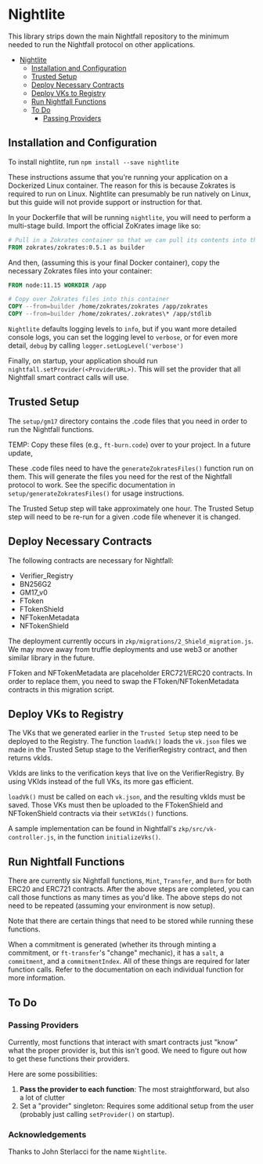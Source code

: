 # Nightlite

This library strips down the main Nightfall repository to the minimum needed to run the Nightfall
protocol on other applications.

<!-- START doctoc generated TOC please keep comment here to allow auto update -->
<!-- DON'T EDIT THIS SECTION, INSTEAD RE-RUN doctoc TO UPDATE -->

- [Nightlite](#nightlite)
  - [Installation and Configuration](#installation-and-configuration)
  - [Trusted Setup](#trusted-setup)
  - [Deploy Necessary Contracts](#deploy-necessary-contracts)
  - [Deploy VKs to Registry](#deploy-vks-to-registry)
  - [Run Nightfall Functions](#run-nightfall-functions)
  - [To Do](#to-do)
    - [Passing Providers](#passing-providers)

<!-- END doctoc generated TOC please keep comment here to allow auto update -->

## Installation and Configuration

To install nightlite, run `npm install --save nightlite`

These instructions assume that you're running your application on a Dockerized Linux container. The
reason for this is because Zokrates is required to run on Linux. Nightlite can presumably be run
natively on Linux, but this guide will not provide support or instruction for that.

In your Dockerfile that will be running `nightlite`, you will need to perform a multi-stage build.
Import the official ZoKrates image like so:

```Dockerfile
# Pull in a Zokrates container so that we can pull its contents into the below container.
FROM zokrates/zokrates:0.5.1 as builder
```

And then, (assuming this is your final Docker container), copy the necessary Zokrates files into
your container:

```Dockerfile
FROM node:11.15 WORKDIR /app

# Copy over Zokrates files into this container
COPY --from=builder /home/zokrates/zokrates /app/zokrates
COPY --from=builder /home/zokrates/.zokrates\* /app/stdlib
```

`Nightlite` defaults logging levels to `info`, but if you want more detailed console logs, you can
set the logging level to `verbose`, or for even more detail, `debug` by calling
`logger.setLogLevel('verbose')`

Finally, on startup, your application should run `nightfall.setProvider(<ProviderURL>)`. This will
set the provider that all Nightfall smart contract calls will use.

## Trusted Setup

The `setup/gm17` directory contains the .code files that you need in order to run the Nightfall
functions.

TEMP: Copy these files (e.g., `ft-burn.code`) over to your project. In a future update,

These .code files need to have the `generateZokratesFiles()` function run on them. This will
generate the files you need for the rest of the Nightfall protocol to work. See the specific
documentation in `setup/generateZokratesFiles()` for usage instructions.

The Trusted Setup step will take approximately one hour. The Trusted Setup step will need to be
re-run for a given .code file whenever it is changed.

## Deploy Necessary Contracts

The following contracts are necessary for Nightfall:

- Verifier_Registry
- BN256G2
- GM17_v0
- FToken
- FTokenShield
- NFTokenMetadata
- NFTokenShield

The deployment currently occurs in `zkp/migrations/2_Shield_migration.js`. We may move away from
truffle deployments and use web3 or another similar library in the future.

FToken and NFTokenMetadata are placeholder ERC721/ERC20 contracts. In order to replace them, you
need to swap the FToken/NFTokenMetadata contracts in this migration script.

## Deploy VKs to Registry

The VKs that we generated earlier in the `Trusted Setup` step need to be deployed to the Registry.
The function `loadVk()` loads the `vk.json` files we made in the Trusted Setup stage to the
VerifierRegistry contract, and then returns vkIds.

VkIds are links to the verification keys that live on the VerifierRegistry. By using VKIds instead
of the full VKs, its more gas efficient.

`loadVk()` must be called on each `vk.json`, and the resulting vkIds must be saved. Those VKs must
then be uploaded to the FTokenShield and NFTokenShield contracts via their `setVKIds()` functions.

A sample implementation can be found in Nightfall's `zkp/src/vk-controller.js`, in the function
`initializeVks()`.

## Run Nightfall Functions

There are currently six Nightfall functions, `Mint`, `Transfer`, and `Burn` for both ERC20 and
ERC721 contracts. After the above steps are completed, you can call those functions as many times as
you'd like. The above steps do not need to be repeated (assuming your environment is now setup).

Note that there are certain things that need to be stored while running these functions.

When a commitment is generated (whether its through minting a commitment, or `ft-transfer`'s
"change" mechanic), it has a `salt`, a `commitment`, and a `commitmentIndex`. All of these things
are required for later function calls. Refer to the documentation on each individual function for
more information.

## To Do

### Passing Providers

Currently, most functions that interact with smart contracts just "know" what the proper provider
is, but this isn't good. We need to figure out how to get these functions their providers.

Here are some possibilities:

1. **Pass the provider to each function**: The most straightforward, but also a lot of clutter
2. Set a "provider" singleton: Requires some additional setup from the user (probably just calling
   `setProvider()` on startup).

### Acknowledgements

Thanks to John Sterlacci for the name `Nightlite`.
